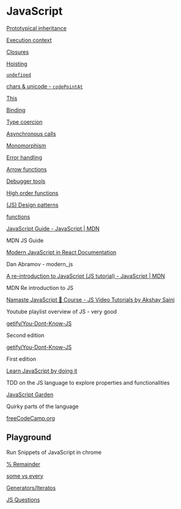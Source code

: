 # JavaScript

[Prototypical inheritance](JavaScript%20e33405efae3a4514934aed68312cfbfc/Prototypical%20inheritance%20397b1869a0f246a2a392f563d40d547f.md)

[Execution context](JavaScript%20e33405efae3a4514934aed68312cfbfc/Execution%20context%206a45b382f47840b294dafc4000a4d7ae.md)

[Closures](JavaScript%20e33405efae3a4514934aed68312cfbfc/Closures%2056af7fe2f9f0437e937472be943e272e.md)

[Hoisting](JavaScript%20e33405efae3a4514934aed68312cfbfc/Hoisting%20545d544b6b0e4fb48f98225a8d5580f9.md)

[`undefined`](JavaScript%20e33405efae3a4514934aed68312cfbfc/undefined%2044de795d73f14617b8bcdec55fd8ca68.md)

[chars & unicode - `codePointAt`](JavaScript%20e33405efae3a4514934aed68312cfbfc/chars%20&%20unicode%20-%20codePointAt%20ffca9fd737fb44e4b1d1e18e1daf1b3f.md)

[This](JavaScript%20e33405efae3a4514934aed68312cfbfc/This%20b533627e2bc74f9da6f7c267520cd253.md)

[Binding](JavaScript%20e33405efae3a4514934aed68312cfbfc/Binding%204154850243da4973be0499379abe3e94.md)

[Type coercion](JavaScript%20e33405efae3a4514934aed68312cfbfc/Type%20coercion%207850788d972e438ba90546962edf173c.md)

[Asynchronous calls](JavaScript%20e33405efae3a4514934aed68312cfbfc/Asynchronous%20calls%20f9b4268f780c4dde8c033692de829275.md)

[Monomorphism](JavaScript%20e33405efae3a4514934aed68312cfbfc/Monomorphism%207e8a56f3b1344be2b6ae754db2768f7c.md)

[Error handling](JavaScript%20e33405efae3a4514934aed68312cfbfc/Error%20handling%20dcd07565d2a34b5780ece806f88ef94f.md)

[Arrow functions](JavaScript%20e33405efae3a4514934aed68312cfbfc/Arrow%20functions%20e87fcd38b37f4667a950eadafa62c08c.md)

[Debugger tools](JavaScript%20e33405efae3a4514934aed68312cfbfc/Debugger%20tools%20b498dba33ceb4e55a5b919ec3d29943c.md)

[High order functions](JavaScript%20e33405efae3a4514934aed68312cfbfc/High%20order%20functions%209d8b5ced78234d3389488cb05f840b8c.md)

[(JS) Design patterns](JavaScript%20e33405efae3a4514934aed68312cfbfc/(JS)%20Design%20patterns%2008c82a2673c84513ba54e62a016a1d68.md)

[functions](JavaScript%20e33405efae3a4514934aed68312cfbfc/functions%203f59978ff0474bf6b478defe65655fb2.md)

[JavaScript Guide - JavaScript | MDN](https://developer.mozilla.org/en-US/docs/Web/JavaScript/Guide)

MDN JS Guide

[Modern JavaScript in React Documentation](https://gist.github.com/gaearon/683e676101005de0add59e8bb345340c)

Dan Abramov - modern_js

[A re-introduction to JavaScript (JS tutorial) - JavaScript | MDN](https://developer.mozilla.org/en-US/docs/Web/JavaScript/A_re-introduction_to_JavaScript)

MDN Re introduction to JS

[Namaste JavaScript 🙏 Course - JS Video Tutorials by Akshay Saini](https://youtu.be/pN6jk0uUrD8)

Youtube playlist overview of JS - very good

[getify/You-Dont-Know-JS](https://github.com/getify/You-Dont-Know-JS/blob/2nd-ed/get-started/README.md)

Second edition

[getify/You-Dont-Know-JS](https://github.com/getify/You-Dont-Know-JS/blob/1st-ed/README.md)

First edition 

[Learn JavaScript by doing it](https://jskatas.org/)

TDD on the JS language to explore  properties and functionalities 

[JavaScript Garden](https://bonsaiden.github.io/JavaScript-Garden/)

Quirky parts of the language

[freeCodeCamp.org](https://www.freecodecamp.org/learn/javascript-algorithms-and-data-structures)

## Playground

[](https://developer.chrome.com/docs/devtools/javascript/snippets/)

Run Snippets of JavaScript in chrome

[% Remainder](JavaScript%20e33405efae3a4514934aed68312cfbfc/%25%20Remainder%20c7bf5703e7e14feaa2d9087aa8e13d6b.md)

[some vs every](JavaScript%20e33405efae3a4514934aed68312cfbfc/some%20vs%20every%20487cc6c2661244aa989e7b58ab7675d9.md)

[Generators/Iteratos](JavaScript%20e33405efae3a4514934aed68312cfbfc/Generators%20Iteratos%2062f50acc17b5445db556290e19ad986c.md)

[JS Questions](JavaScript%20e33405efae3a4514934aed68312cfbfc/JS%20Questions%20197d83ac157f41a4862e70b99df22d9a.md)
